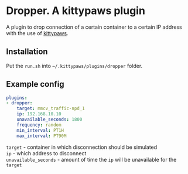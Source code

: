 # Dropper. A kittypaws plugin

A plugin to drop connection of a certain container to a certain IP address with the use of [kittypaws](https://github.com/subatiq/kittypaws).

## Installation

Put the `run.sh` into `~/.kittypaws/plugins/dropper` folder.

## Example config

```yaml
plugins:
- dropper:
    target: mmcv_traffic-npd_1
    ip: 192.168.10.10
    unavailable_seconds: 1800
    frequency: random
    min_interval: PT1H
    max_interval: PT90M
```

`target` - container in which disconnection should be simulated\
`ip` - which address to disconnect\
`unavailable_seconds` - amount of time the `ip` will be unavailable for the `target`

